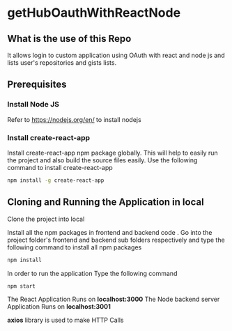 
# getHubOauthWithReactNode

## What is the use of this Repo

It allows login to custom application using OAuth with react and node js and lists user's repositories and gists lists.

## Prerequisites

### Install Node JS
Refer to https://nodejs.org/en/ to install nodejs

### Install create-react-app
Install create-react-app npm package globally. This will help to easily run the project and also build the source files easily. Use the following command to install create-react-app

```bash
npm install -g create-react-app
```


## Cloning and Running the Application in local

Clone the  project into local

Install all the npm packages in frontend and backend code . Go into the project folder's frontend and backend sub folders respectively and type the following command to install all npm packages

```bash
npm install
```

In order to run the application Type the following command

```bash
npm start
```

The React Application Runs on **localhost:3000**
The Node backend server Application Runs on **localhost:3001**

**axios** library is used to make HTTP Calls

